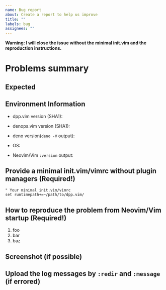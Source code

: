 ```yaml
---
name: Bug report
about: Create a report to help us improve
title: ""
labels: bug
assignees: ""
---
```


**Warning: I will close the issue without the minimal init.vim and the
reproduction instructions.**

# Problems summary

## Expected

## Environment Information

- dpp.vim version (SHA1):

- denops.vim version (SHA1):

- deno version(`deno -V` output):

- OS:

- Neovim/Vim `:version` output:

## Provide a minimal init.vim/vimrc without plugin managers (Required!)

```vim
" Your minimal init.vim/vimrc
set runtimepath+=~/path/to/dpp.vim/
```

## How to reproduce the problem from Neovim/Vim startup (Required!)

1. foo
2. bar
3. baz

## Screenshot (if possible)

## Upload the log messages by `:redir` and `:message` (if errored)
